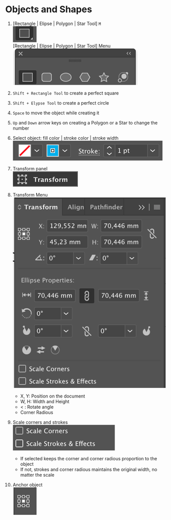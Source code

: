 # Objects and Shapes

1.	[Rectangle | Elipse | Polygon | Star Tool] `M`  
![alt-text](https://github.com/EmilioJeldes/Illustrator-Basics-Udemy/blob/master/imgs/obj-shape-img/rectangle-tool.png "rectangle tool")  
[Rectangle | Elipse | Polygon | Star Tool] Menu  
![alt-text](https://github.com/EmilioJeldes/Illustrator-Basics-Udemy/blob/master/imgs/obj-shape-img/rectangle-tool-menu.png "rectangle tool menu")  

2. `Shift + Rectangle Tool` to create a perfect square 

3. `Shift + Elypse Tool` to create a perfect circle 

4. `Space` to move the object while creating it

5. `Up` and `Down` arrow keys on creating a Polygon or a Star to change the number

6. Select object: fill color | stroke color | stroke width  
![alt-text](https://github.com/EmilioJeldes/Illustrator-Basics-Udemy/blob/master/imgs/obj-shape-img/rectangle-options.png "rectangle tool")  

7. Transform panel  
![alt-text](https://github.com/EmilioJeldes/Illustrator-Basics-Udemy/blob/master/imgs/obj-shape-img/transform-panel.png "transform panel")  

8. Transform Menu  
![alt-text](https://github.com/EmilioJeldes/Illustrator-Basics-Udemy/blob/master/imgs/obj-shape-img/transform-menu.png "transform menu")  
	- X, Y: Position on the document
	- W, H: Width and Height
	- <   : Rotate angle
	- Corner Radious

9. Scale corners and strokes  
![alt-text](https://github.com/EmilioJeldes/Illustrator-Basics-Udemy/blob/master/imgs/obj-shape-img/scale.png "scale option")  
	- If selected keeps the corner and corner radious proportion to the object
	- If not, strokes and corner radious maintains the original width, no matter the scale

10. Anchor object  
![alt-text](https://github.com/EmilioJeldes/Illustrator-Basics-Udemy/blob/master/imgs/obj-shape-img/obj-anchor.png "object anchor")  

